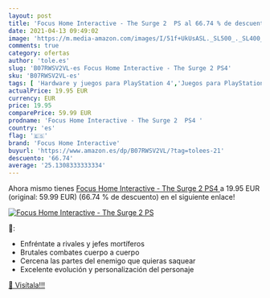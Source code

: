 ```yaml
---
layout: post
title: 'Focus Home Interactive - The Surge 2  PS al 66.74 % de descuento'
date: 2021-04-13 09:49:02
image: 'https://m.media-amazon.com/images/I/51f+UkUsASL._SL500_._SL400_.jpg'
comments: true
category: ofertas
author: 'tole.es'
slug: 'B07RWSV2VL-es Focus Home Interactive - The Surge 2 PS4'
sku: 'B07RWSV2VL-es'
tags: [ 'Hardware y juegos para PlayStation 4','Juegos para PlayStation 4','Videojuegos','focus home interactive','ps4', ]
actualPrice: 19.95 EUR
currency: EUR
price: 19.95
comparePrice: 59.99 EUR
prodname: 'Focus Home Interactive - The Surge 2  PS4 '
country: 'es'
flag: '🇪🇸'
brand: 'Focus Home Interactive'
buyurl: 'https://www.amazon.es/dp/B07RWSV2VL/?tag=tolees-21'
descuento: '66.74'
average: '25.1308333333334'
---
```


Ahora mismo tienes [Focus Home Interactive - The Surge 2  PS4 ](https://www.amazon.es/dp/B07RWSV2VL/?tag=tolees-21) a 19.95 EUR (original: 59.99 EUR) (66.74 %  de descuento) en el siguiente enlace!

[![Focus Home Interactive - The Surge 2  PS](https://m.media-amazon.com/images/I/51f+UkUsASL._SL500_._SL400_.jpg)](https://www.amazon.es/dp/B07RWSV2VL/?tag=tolees-21)

🔎:

- Enfréntate a rivales y jefes mortíferos
- Brutales combates cuerpo a cuerpo
- Cercena las partes del enemigo que quieras saquear
- Excelente evolución y personalización del personaje

[🛒 Visítala!!!](https://www.amazon.es/dp/B07RWSV2VL/?tag=tolees-21)
